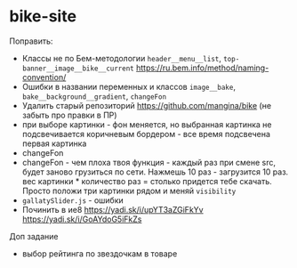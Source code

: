 # bike-site

Поправить:

* Классы не по Бем-методологии `header__menu__list`, `top-banner__image__bike__current` https://ru.bem.info/method/naming-convention/ 
* Ошибки в названии переменных и классов `image__bake`, `bake__background__gradient`, `changeFon`
* Удалить старый репозиторий https://github.com/mangina/bike (не забыть про правки в ПР)
* при выборе картинки - фон меняется, но выбранная картинка не подсвечивается коричневым бордером - все время подсвечена первая картинка
* changeFon
* changeFon - чем плоха твоя функция - каждый раз при смене src, будет заново грузиться по сети. Нажмешь 10 раз - загрузится 10 раз.
вес картинки * количество раз = столько придется тебе скачать. Просто положи три картинки рядом и меняй `visibility`
* `gallatySlider.js` - ошибки
* Починить в ие8 
https://yadi.sk/i/upYT3aZGiFkYv 
https://yadi.sk/i/GoAYdoG5iFkZs

Доп задание
* выбор рейтинга по звездочкам в товаре
